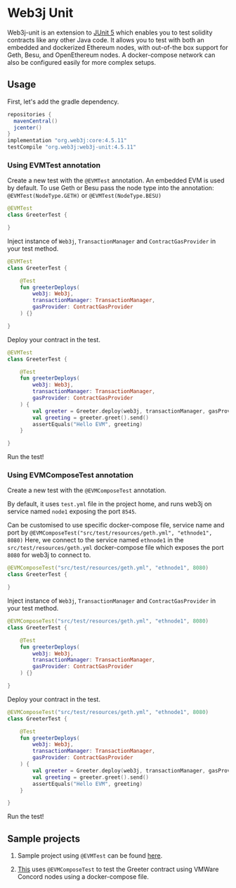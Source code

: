 Web3j Unit
===========

Web3j-unit is an extension to [JUnit 5](https://junit.org/junit5/docs/current/user-guide/) which enables you to test solidity contracts like any other Java code.
It allows you to test with both an embedded and dockerized Ethereum nodes, with out-of-the box support for Geth, Besu, and OpenEthereum nodes. A docker-compose network can also be configured easily for more complex setups.

## Usage

First, let's add the gradle dependency.

```groovy
repositories {
  mavenCentral()
  jcenter()
}
implementation "org.web3j:core:4.5.11"
testCompile "org.web3j:web3j-unit:4.5.11"
```


### Using EVMTest annotation

Create a new test with the `@EVMTest` annotation. An embedded EVM is used by default. To use Geth or Besu pass the node type into the annotation: `@EVMTest(NodeType.GETH)` or `@EVMTest(NodeType.BESU)`
```kotlin
@EVMTest
class GreeterTest {

}
```

Inject instance of `Web3j`, `TransactionManager` and `ContractGasProvider` in your test method.
```kotlin
@EVMTest
class GreeterTest {

    @Test
    fun greeterDeploys(
        web3j: Web3j,
        transactionManager: TransactionManager,
        gasProvider: ContractGasProvider
    ) {}

}
```

Deploy your contract in the test.
```kotlin
@EVMTest
class GreeterTest {

    @Test
    fun greeterDeploys(
        web3j: Web3j,
        transactionManager: TransactionManager,
        gasProvider: ContractGasProvider
    ) {
        val greeter = Greeter.deploy(web3j, transactionManager, gasProvider, "Hello EVM").send()
        val greeting = greeter.greet().send()
        assertEquals("Hello EVM", greeting)
    }

}
```

Run the test!

### Using EVMComposeTest annotation

Create a new test with the `@EVMComposeTest` annotation. 

By default, it uses `test.yml` file in the project home, and runs web3j on service named `node1` exposing the port `8545`. 

Can be customised to use specific docker-compose file, service name and port by `@EVMComposeTest("src/test/resources/geth.yml", "ethnode1", 8080)` Here, we connect to the service named `ethnode1` in the `src/test/resources/geth.yml` docker-compose file which exposes the port `8080` for web3j to connect to.

```kotlin
@EVMComposeTest("src/test/resources/geth.yml", "ethnode1", 8080)
class GreeterTest {

}
```

Inject instance of `Web3j`, `TransactionManager` and `ContractGasProvider` in your test method.

```kotlin
@EVMComposeTest("src/test/resources/geth.yml", "ethnode1", 8080)
class GreeterTest {

    @Test
    fun greeterDeploys(
        web3j: Web3j,
        transactionManager: TransactionManager,
        gasProvider: ContractGasProvider
    ) {}

}
```

Deploy your contract in the test.

```kotlin
@EVMComposeTest("src/test/resources/geth.yml", "ethnode1", 8080)
class GreeterTest {

    @Test
    fun greeterDeploys(
        web3j: Web3j,
        transactionManager: TransactionManager,
        gasProvider: ContractGasProvider
    ) {
        val greeter = Greeter.deploy(web3j, transactionManager, gasProvider, "Hello EVM").send()
        val greeting = greeter.greet().send()
        assertEquals("Hello EVM", greeting)
    }

}
```

Run the test!

## Sample projects

1. Sample project using `@EVMTest` can be found [here](https://github.com/web3j/web3j-unitexample).

2. [This](https://github.com/web3j/web3j-unit-docker-compose-example) uses `@EVMComposeTest` to test the Greeter contract using VMWare Concord nodes using a docker-compose file.

